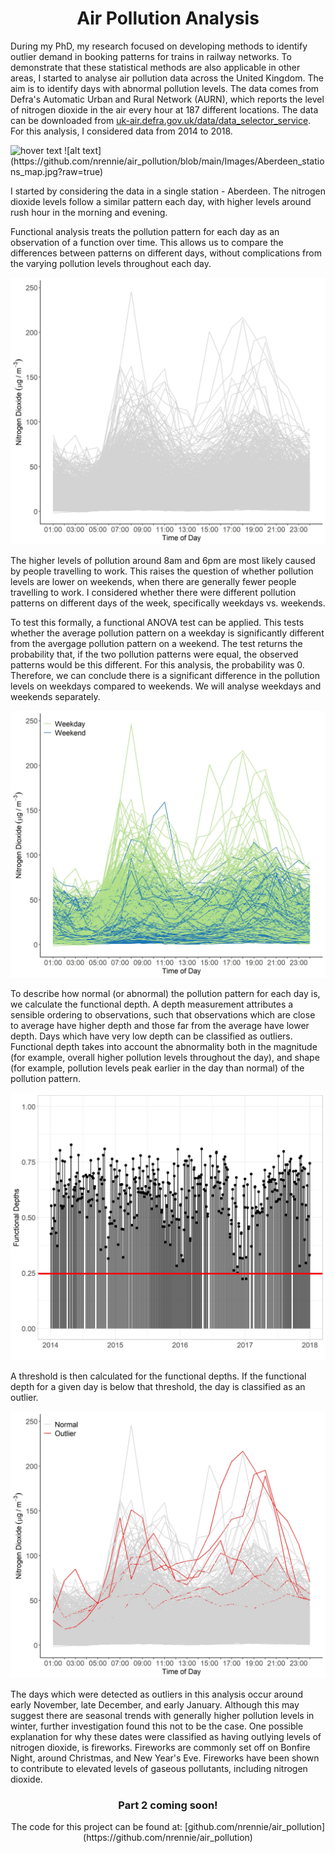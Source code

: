 <h1 align="center">
Air Pollution Analysis
</h1>

During my PhD, my research focused on developing methods to identify outlier demand in booking patterns for trains in railway networks. To demonstrate that these statistical methods are also applicable in other areas, I started to analyse air pollution data across the United Kingdom. The aim is to identify days with abnormal pollution levels. The data comes from Defra's Automatic Urban and Rural Network (AURN), which reports the level of nitrogen dioxide in the air every hour at 187 different locations. The data can be downloaded from [uk-air.defra.gov.uk/data/data_selector_service](https://uk-air.defra.gov.uk/data/data_selector_service). For this analysis, I considered data from 2014 to 2018.

<img src="/blob/main/Images/Aberdeen_stations_map.jpg" width="350" title="hover text">
![alt text](https://github.com/nrennie/air_pollution/blob/main/Images/Aberdeen_stations_map.jpg?raw=true)

I started by considering the data in a single station - Aberdeen. The nitrogen dioxide levels follow a similar pattern each day, with higher levels around rush hour in the morning and evening. 

Functional analysis treats the pollution pattern for each day as an observation of a function over time. This allows us to compare the differences between patterns on different days, without complications from the varying pollution levels throughout each day.

![alt text](https://github.com/nrennie/air_pollution/blob/main/Images/Aberdeen.jpg?raw=true)

The higher levels of pollution around 8am and 6pm are most likely caused by people travelling to work. This raises the question of whether pollution levels are lower on weekends, when there are generally fewer people travelling to work. I considered whether there were different pollution patterns on different days of the week, specifically weekdays vs. weekends. 

To test this formally, a functional ANOVA test can be applied. This tests whether the average pollution pattern on a weekday is significantly different from the avergage pollution pattern on a weekend. The test returns the probability that, if the two pollution patterns were equal, the observed patterns would be this different. For this analysis, the probability was 0. Therefore, we can conclude there is a significant difference in the pollution levels on weekdays compared to weekends. We will analyse weekdays and weekends separately. 

![alt text](https://github.com/nrennie/air_pollution/blob/main/Images/Aberdeen_weekend.jpg?raw=true)

To describe how normal (or abnormal) the pollution pattern for each day is, we calculate the functional depth. A depth measurement attributes a sensible ordering to observations, such that observations which are close to average have higher depth and those far from the average have lower depth. Days which have very low depth can be classified as outliers. Functional depth takes into account the abnormality both in the magnitude (for example, overall higher pollution levels throughout the day), and shape (for example, pollution levels peak earlier in the day than normal) of the pollution pattern.

![alt text](https://github.com/nrennie/air_pollution/blob/main/Images/Aberdeen_depths_weekend.jpg?raw=true)

A threshold is then calculated for the functional depths. If the functional depth for a given day is below that threshold, the day is classified as an outlier.

![alt text](https://github.com/nrennie/air_pollution/blob/main/Images/Aberdeen_outliers.jpg?raw=true)

The days which were detected as outliers in this analysis occur around early November, late December, and early January. Although this may suggest there are seasonal trends with generally higher pollution levels in winter, further investigation found this not to be the case. One possible explanation	for why these dates were classified as having outlying levels of nitrogen dioxide, is fireworks. Fireworks are commonly set off on Bonfire Night, around Christmas, and New Year's Eve. Fireworks have been shown to contribute to elevated levels of gaseous pollutants, including nitrogen dioxide.

<h3 align="center"> 
Part 2 coming soon!
</h3> 

<div align="center"> 
The code for this project can be found at: [github.com/nrennie/air_pollution](https://github.com/nrennie/air_pollution) 
</div>

